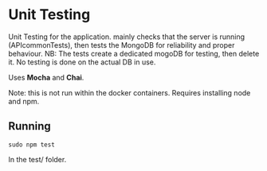 Unit Testing
==========

Unit Testing for the application. mainly checks that the server is running (APIcommonTests), then tests the MongoDB for reliability and proper behaviour. NB: The tests create a dedicated mogoDB for testing, then delete it. No testing is done on the actual DB in use.

Uses **Mocha** and **Chai**.

Note: this is not run within the docker containers. Requires installing node and npm.

Running
-------------
``` sudo npm test ``` 

In the test/ folder.